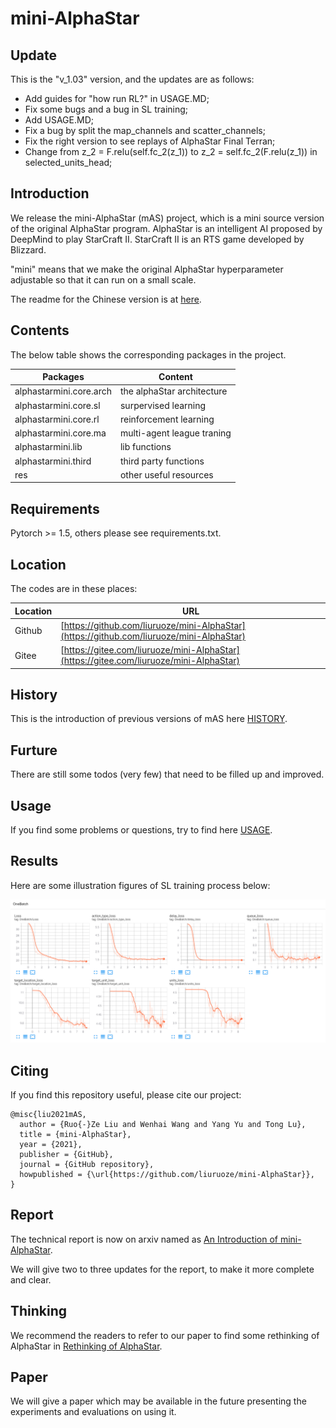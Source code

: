 # mini-AlphaStar


## Update

This is the "v_1.03" version, and the updates are as follows:

* Add guides for "how run RL?" in USAGE.MD;
* Fix some bugs and a bug in SL training;
* Add USAGE.MD;
* Fix a bug by split the map_channels and scatter_channels;
* Fix the right version to see replays of AlphaStar Final Terran;
* Change from z_2 = F.relu(self.fc_2(z_1)) to z_2 = self.fc_2(F.relu(z_1)) in selected_units_head;

## Introduction

We release the mini-AlphaStar (mAS) project, which is a mini source version of the original AlphaStar program. AlphaStar is an intelligent AI proposed by DeepMind to play StarCraft II. StarCraft II is an RTS game developed by Blizzard.

"mini" means that we make the original AlphaStar hyperparameter adjustable so that it can run on a small scale.

The readme for the Chinese version is at [here](doc/README_CHS.MD).

## Contents

The below table shows the corresponding packages in the project.

Packages | Content
------------ | -------------
alphastarmini.core.arch | the alphaStar architecture
alphastarmini.core.sl | surpervised learning
alphastarmini.core.rl | reinforcement learning
alphastarmini.core.ma | multi-agent league traning
alphastarmini.lib | lib functions
alphastarmini.third | third party functions
res | other useful resources

## Requirements

Pytorch >= 1.5, others please see requirements.txt.

## Location

The codes are in these places:

Location | URL
------------ | -------------
Github | [https://github.com/liuruoze/mini-AlphaStar](https://github.com/liuruoze/mini-AlphaStar)
Gitee | [https://gitee.com/liuruoze/mini-AlphaStar](https://gitee.com/liuruoze/mini-AlphaStar)

## History

This is the introduction of previous versions of mAS here [HISTORY](doc/HISTORY.MD).

## Furture

There are still some todos (very few) that need to be filled up and improved.

## Usage

If you find some problems or questions, try to find here [USAGE](doc/USAGE.MD).

## Results

Here are some illustration figures of SL training process below:

![SL training process](doc/SL_traing.png)

## Citing

If you find this repository useful, please cite our project:
```
@misc{liu2021mAS,
  author = {Ruo{-}Ze Liu and Wenhai Wang and Yang Yu and Tong Lu},
  title = {mini-AlphaStar},
  year = {2021},
  publisher = {GitHub},
  journal = {GitHub repository},
  howpublished = {\url{https://github.com/liuruoze/mini-AlphaStar}},
}
```

## Report

The technical report is now on arxiv named as [An Introduction of mini-AlphaStar](https://arxiv.org/abs/2104.06890).

We will give two to three updates for the report, to make it more complete and clear. 


## Thinking

We recommend the readers to refer to our paper to find some rethinking of AlphaStar in [Rethinking of AlphaStar](https://arxiv.org/abs/2108.03452).


## Paper

We will give a paper which may be available in the future presenting the experiments and evaluations on using it. 